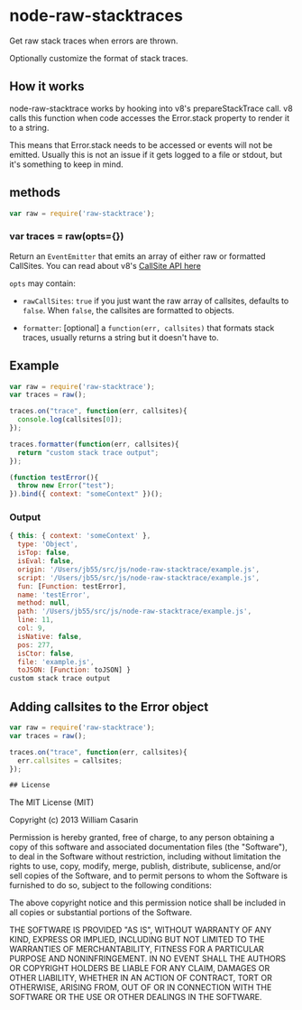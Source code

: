 
# node-raw-stacktraces

Get raw stack traces when errors are thrown.

Optionally customize the format of stack traces.

## How it works

node-raw-stacktrace works by hooking into v8's prepareStackTrace call. v8 calls
this function when code accesses the Error.stack property to render it to a
string.

This means that Error.stack needs to be accessed or events will not be emitted.
Usually this is not an issue if it gets logged to a file or stdout, but it's
something to keep in mind.

## methods

```js
var raw = require('raw-stacktrace');
```

### var traces = raw(opts={})

Return an `EventEmitter` that emits an array of either raw or formatted
CallSites. You can read about v8's [CallSite API here](http://code.google.com/p/v8/wiki/JavaScriptStackTraceApi#Customizing_stack_traces)

`opts` may contain:

* `rawCallSites`: `true` if you just want the raw array of callsites,
  defaults to `false`. When `false`, the callsites are formatted to objects.

* `formatter`: \[optional\] a `function(err, callsites)` that formats stack
  traces, usually returns a string but it doesn't have to.

## Example

```js
var raw = require('raw-stacktrace');
var traces = raw();

traces.on("trace", function(err, callsites){
  console.log(callsites[0]);
});

traces.formatter(function(err, callsites){
  return "custom stack trace output";
});

(function testError(){ 
  throw new Error("test");
}).bind({ context: "someContext" })();
```

### Output

```js
{ this: { context: 'someContext' },
  type: 'Object',
  isTop: false,
  isEval: false,
  origin: '/Users/jb55/src/js/node-raw-stacktrace/example.js',
  script: '/Users/jb55/src/js/node-raw-stacktrace/example.js',
  fun: [Function: testError],
  name: 'testError',
  method: null,
  path: '/Users/jb55/src/js/node-raw-stacktrace/example.js',
  line: 11,
  col: 9,
  isNative: false,
  pos: 277,
  isCtor: false,
  file: 'example.js',
  toJSON: [Function: toJSON] }
custom stack trace output
```

## Adding callsites to the Error object

```js
var raw = require('raw-stacktrace');
var traces = raw();

traces.on("trace", function(err, callsites){
  err.callsites = callsites;
});

## License

```
The MIT License (MIT)

Copyright (c) 2013 William Casarin

Permission is hereby granted, free of charge, to any person obtaining a copy
of this software and associated documentation files (the "Software"), to deal
in the Software without restriction, including without limitation the rights
to use, copy, modify, merge, publish, distribute, sublicense, and/or sell
copies of the Software, and to permit persons to whom the Software is
furnished to do so, subject to the following conditions:

The above copyright notice and this permission notice shall be included in
all copies or substantial portions of the Software.

THE SOFTWARE IS PROVIDED "AS IS", WITHOUT WARRANTY OF ANY KIND, EXPRESS OR
IMPLIED, INCLUDING BUT NOT LIMITED TO THE WARRANTIES OF MERCHANTABILITY,
FITNESS FOR A PARTICULAR PURPOSE AND NONINFRINGEMENT. IN NO EVENT SHALL THE
AUTHORS OR COPYRIGHT HOLDERS BE LIABLE FOR ANY CLAIM, DAMAGES OR OTHER
LIABILITY, WHETHER IN AN ACTION OF CONTRACT, TORT OR OTHERWISE, ARISING FROM,
OUT OF OR IN CONNECTION WITH THE SOFTWARE OR THE USE OR OTHER DEALINGS IN
THE SOFTWARE.

